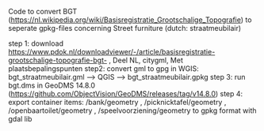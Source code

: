 Code to convert BGT (https://nl.wikipedia.org/wiki/Basisregistratie_Grootschalige_Topografie) to seperate gpkg-files concerning Street furniture (dutch: straatmeubilair)

step 1: download https://www.pdok.nl/downloadviewer/-/article/basisregistratie-grootschalige-topografie-bgt-  , Deel NL, citygml, Met plaatsbepalingspunten 
step2: convert gml to gpg in WGIS: bgt_straatmeubilair.gml --> QGIS --> bgt_straatmeubilair.gpkg
step 3: run bgt.dms in GeoDMS 14.8.0 (https://github.com/ObjectVision/GeoDMS/releases/tag/v14.8.0)
step 4: export container items: /bank/geometry , /picknicktafel/geometry , /openbaartoilet/geometry , /speelvoorziening/geometry to gpkg format with gdal lib
